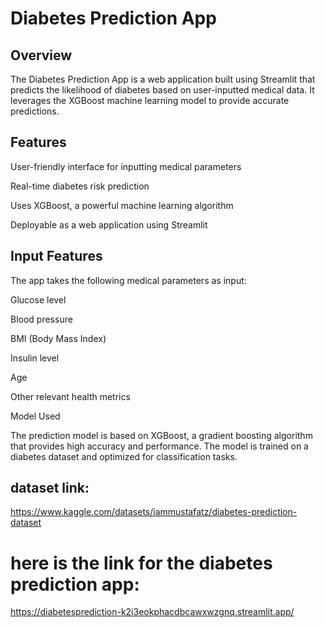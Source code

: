 # Diabetes Prediction App

## Overview

The Diabetes Prediction App is a web application built using Streamlit that predicts the likelihood of diabetes based on user-inputted medical data. It leverages the XGBoost machine learning model to provide accurate predictions.

## Features

User-friendly interface for inputting medical parameters

Real-time diabetes risk prediction

Uses XGBoost, a powerful machine learning algorithm

Deployable as a web application using Streamlit

## Input Features

The app takes the following medical parameters as input:

Glucose level

Blood pressure

BMI (Body Mass Index)

Insulin level

Age

Other relevant health metrics

Model Used

The prediction model is based on XGBoost, a gradient boosting algorithm that provides high accuracy and performance. The model is trained on a diabetes dataset and optimized for classification tasks.


## dataset link:
https://www.kaggle.com/datasets/iammustafatz/diabetes-prediction-dataset


# here is the link for the diabetes prediction app:
https://diabetesprediction-k2i3eokphacdbcawxwzgnq.streamlit.app/

